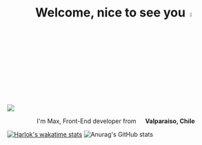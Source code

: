 <div align="center">
<h1 align="center">Welcome, nice to see you<a href="https://www.linkedin.com/in/maximiliano-astorga-690956224/"></a><img src="https://media.giphy.com/media/hvRJCLFzcasrR4ia7z/giphy.gif" width="5%"></h1>
</div>
<img src="https://github.com/empytime/empytime/assets/128811342/3056392d-a56c-43a9-b817-0f51e1cc5341.gif">


<br>
<p align="center"> I'm Max, Front-End developer from  <img src="https://cdn-icons-png.flaticon.com/512/197/197586.png" width="13"/> <b>Valparaiso, Chile</b> </p>

[![Harlok's wakatime stats](https://github-readme-stats.vercel.app/api/wakatime?username=empytime)](https://github.com/anuraghazra/github-readme-stats)
![Anurag's GitHub stats](https://github-readme-stats.vercel.app/api?username=empytime&show_icons=true&theme=tokyonight)
